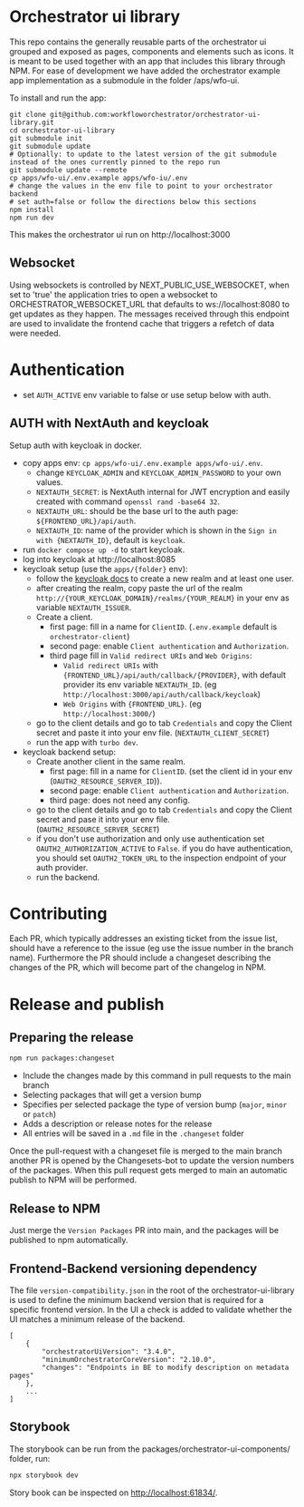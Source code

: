 # Orchestrator ui library

This repo contains the generally reusable parts of the orchestrator ui grouped and exposed as pages, components and elements such as icons.
It is meant to be used together with an app that includes this library through NPM. For ease of development we have added the orchestrator example app implementation as a submodule in the folder /aps/wfo-ui.

To install and run the app:

```
git clone git@github.com:workfloworchestrator/orchestrator-ui-library.git
cd orchestrator-ui-library
git submodule init
git submodule update
# Optionally: to update to the latest version of the git submodule instead of the ones currently pinned to the repo run
git submodule update --remote
cp apps/wfo-ui/.env.example apps/wfo-iu/.env
# change the values in the env file to point to your orchestrator backend
# set auth=false or follow the directions below this sections
npm install
npm run dev
```

This makes the orchestrator ui run on http://localhost:3000

## Websocket

Using websockets is controlled by NEXT_PUBLIC_USE_WEBSOCKET, when set to 'true' the application tries to open a websocket to ORCHESTRATOR_WEBSOCKET_URL that defaults to ws://localhost:8080 to get updates as they happen. The messages received through this endpoint are used to invalidate the frontend cache that triggers a refetch of data were needed.

# Authentication

- set `AUTH_ACTIVE` env variable to false or use setup below with auth.

## AUTH with NextAuth and keycloak

Setup auth with keycloak in docker.

- copy apps env: `cp apps/wfo-ui/.env.example apps/wfo-ui/.env`.
    - change `KEYCLOAK_ADMIN` and `KEYCLOAK_ADMIN_PASSWORD` to your own values.
    - `NEXTAUTH_SECRET`: is NextAuth internal for JWT encryption and easily created with command `openssl rand -base64 32`.
    - `NEXTAUTH_URL`: should be the base url to the auth page: `${FRONTEND_URL}/api/auth`.
    - `NEXTAUTH_ID`: name of the provider which is shown in the `Sign in with {NEXTAUTH_ID}`, default is `keycloak`.
- run `docker compose up -d` to start keycloak.
- log into keycloak at http://localhost:8085
- keycloak setup (use the `apps/{folder}` env):
    - follow the [keycloak docs](https://www.keycloak.org/getting-started/getting-started-docker#_secure_the_first_application) to create a new realm and at least one user.
    - after creating the realm, copy paste the url of the realm `http://{YOUR_KEYCLOAK_DOMAIN}/realms/{YOUR_REALM}` in your env as variable `NEXTAUTH_ISSUER`.
    - Create a client.
        - first page: fill in a name for `ClientID`. (`.env.example` default is `orchestrator-client`)
        - second page: enable `Client authentication` and `Authorization`.
        - third page fill in `Valid redirect URIs` and `Web Origins`:
            - `Valid redirect URIs` with `{FRONTEND_URL}/api/auth/callback/{PROVIDER}`, with default provider its env variable `NEXTAUTH_ID`. (eg `http://localhost:3000/api/auth/callback/keycloak`)
            - `Web Origins` with `{FRONTEND_URL}`. (eg `http://localhost:3000/`)
    - go to the client details and go to tab `Credentials` and copy the Client secret and paste it into your env file. (`NEXTAUTH_CLIENT_SECRET`)
    - run the app with `turbo dev`.
- keycloak backend setup:
    - Create another client in the same realm.
        - first page: fill in a name for `ClientID`. (set the client id in your env (`OAUTH2_RESOURCE_SERVER_ID`)).
        - second page: enable `Client authentication` and `Authorization`.
        - third page: does not need any config.
    - go to the client details and go to tab `Credentials` and copy the Client secret and pase it into your env file. (`OAUTH2_RESOURCE_SERVER_SECRET`)
    - if you don't use authorization and only use authentication set `OAUTH2_AUTHORIZATION_ACTIVE` to `False`. if you do have authentication, you should set `OAUTH2_TOKEN_URL` to the inspection endpoint of your auth provider.
    - run the backend.

# Contributing

Each PR, which typically addresses an existing ticket from the issue list, should have a reference to the issue (eg use the issue number in the branch name). Furthermore the PR should include a changeset describing the changes of the PR, which will become part of the changelog in NPM.

# Release and publish

## Preparing the release

```bash
npm run packages:changeset
```

- Include the changes made by this command in pull requests to the main branch
- Selecting packages that will get a version bump
- Specifies per selected package the type of version bump (`major`, `minor` or `patch`)
- Adds a description or release notes for the release
- All entries will be saved in a `.md` file in the `.changeset` folder

Once the pull-request with a changeset file is merged to the main branch another PR is opened by the Changesets-bot to update the version numbers of the packages. When this pull request gets merged to main an automatic publish to NPM will be performed.

## Release to NPM

Just merge the `Version Packages` PR into main, and the packages will be published to npm automatically.

## Frontend-Backend versioning dependency

The file `version-compatibility.json` in the root of the orchestrator-ui-library is used to define the minimum backend version that is required for a specific frontend version.
In the UI a check is added to validate whether the UI matches a minimum release of the backend.

```
[
    {
        "orchestratorUiVersion": "3.4.0",
        "minimumOrchestratorCoreVersion": "2.10.0",
        "changes": "Endpoints in BE to modify description on metadata pages"
    },
    ...
]
```

## Storybook

The storybook can be run from the packages/orchestrator-ui-components/ folder, run:

```bash
npx storybook dev
```

Story book can be inspected on [http://localhost:61834/](http://localhost:61834/).
